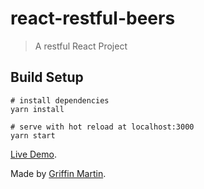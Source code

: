 # react-restful-beers

> A restful React Project

## Build Setup

``` zsh/bash
# install dependencies
yarn install

# serve with hot reload at localhost:3000
yarn start

```
[Live Demo](http://restful-react-beers.surge.sh/).

Made by [Griffin Martin](https://griffinmartin.me).